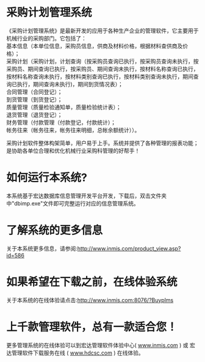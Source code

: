 # 采购计划管理系统

《采购计划管理系统》是最新开发的应用于各种生产企业的管理软件，它主要用于机械行业的采购部门。它包括了：  
基本信息（本单位信息，采购员信息，供商及材料价格，根据材料查供商及价格）；  
采购计划（采购计划，计划查询（按采购员查询已执行，按采购员查询未执行，按采购员、期间查询已执行，按采购员、期间查询未执行，按材料名称查询已执行，按材料名称查询未执行，按材料类别查询已执行，按材料类别查询未执行，期间查询已执行，期间查询未执行)，期间到货情况表）；  
合同管理（合同登记）；  
到货管理（到货登记）；  
质量管理（质量检验通知单，质量检验统计表）；  
退货管理（退货登记）；  
财务管理（付款管理（付款登记，付款统计）；  
帐务往来（帐务往来，帐务往来明细，总帐余额统计））。  

采购计划软件整体构架简单，用户易于上手。系统并提供了各种管理的报表功能；是协助各单位合理和优化机械行业采购科管理的好帮手！

# 如何运行本系统?

本系统基于宏达数据库信息管理开发平台开发，下载后，双击文件夹中"dbimp.exe"文件即可完整运行对应的信息管理系统。

# 了解系统的更多信息

关于本系统更多信息，请参阅:http://www.inmis.com/product_view.asp?id=586

# 如果希望在下载之前，在线体验系统

关于本系统的在线体验请点击:http://www.inmis.com:8076/?Buyplms

# 上千款管理软件，总有一款适合您！

更多管理系统的在线体验可以到宏达管理软件体验中心( www.inmis.com ) 或 宏达管理软件下载服务在线 ( www.hdcsc.com ) 在线体验。

